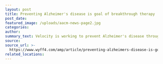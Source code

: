 ```yaml
---
layout: post
title: Preventing Alzheimer's disease is goal of breakthrough therapy
post_date:
featured_image: /uploads/aacm-news-page2.jpg
categories:
author:
summary_text: Velocity is working to prevent Alzheimer's disease through clinical research
source:
source_url: >-
  https://www.wyff4.com/amp/article/preventing-alzheimers-disease-is-goal-of-breakthrough-therapy/39286878
related_locations:
---
```

